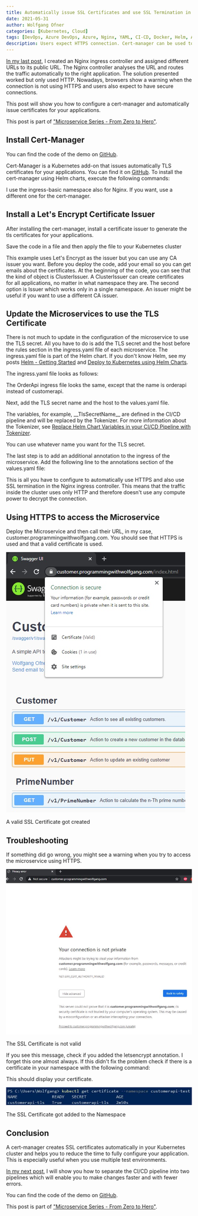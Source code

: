 ```yaml
---
title: Automatically issue SSL Certificates and use SSL Termination in Kubernetes 
date: 2021-05-31
author: Wolfgang Ofner
categories: [Kubernetes, Cloud]
tags: [DevOps, Azure DevOps, Azure, Nginx, YAML, CI-CD, Docker, Helm, AKS, Kubernetes, TLS, SSL]
description: Users expect HTTPS connection. Cert-manager can be used to automatically issue SSL certificates to your applications running in Kubernetes.
---
```


[In my last post](/configure-custom-urls-to-access-microservices-running-in-kubernetes), I created an Nginx ingress controller and assigned different URLs to its public URL. The Nginx controller analyses the URL and routes the traffic automatically to the right application. The solution presented worked but only used HTTP. Nowadays, browsers show a warning when the connection is not using HTTPS and users also expect to have secure connections.

This post will show you how to configure a cert-manager and automatically issue certificates for your applications.

This post is part of ["Microservice Series - From Zero to Hero"](/microservice-series-from-zero-to-hero).

## Install Cert-Manager

You can find the code of the demo on <a href="https://github.com/WolfgangOfner/MicroserviceDemo" target="_blank" rel="noopener noreferrer">GitHub</a>.

Cert-Manager is a Kubernetes add-on that issues automatically TLS certificates for your applications. You can find it on <a href="https://github.com/jetstack/cert-manager" target="_blank" rel="noopener noreferrer">GitHub</a>. To install the cert-manager using Helm charts, execute the following commands:

<script src="https://gist.github.com/WolfgangOfner/a4c2a59165adf2ffc1cfe2766a9f4009.js"></script>

I use the ingress-basic namespace also for Nginx. If you want, use a different one for the cert-manager.

## Install a Let's Encrypt Certificate Issuer

After installing the cert-manager, install a certificate issuer to generate the tls certificates for your applications.

<script src="https://gist.github.com/WolfgangOfner/c552cc5d37f16daaa24be03541553259.js"></script>

Save the code in a file and then apply the file to your Kubernetes cluster

<script src="https://gist.github.com/WolfgangOfner/f9d9011582570bca27f1329d79d71852.js"></script>

This example uses Let's Encrypt as the issuer but you can use any CA issuer you want. Before you deploy the code, add your email so you can get emails about the certificates. At the beginning of the code, you can see that the kind of object is ClusterIssuer. A ClusterIssuer can create certificates for all applications, no matter in what namespace they are. The second option is Issuer which works only in a single namespace. An issuer might be useful if you want to use a different CA issuer.

## Update the Microservices to use the TLS Certificate

There is not much to update in the configuration of the microservice to use the TLS secret. All you have to do is add the TLS secret and the host before the rules section in the ingress.yaml file of each microservice. The ingress.yaml file is part of the Helm chart. If you don't know Helm, see my posts [Helm - Getting Started](/helm-getting-started) and [Deploy to Kubernetes using Helm Charts](/deploy-kubernetes-using-helm).

The ingress.yaml file looks as follows:

<script src="https://gist.github.com/WolfgangOfner/f194f24e623fdd639750e99118cf9ab5.js"></script>

The OrderApi ingress file looks the same, except that the name is orderapi instead of customerapi.

Next, add the TLS secret name and the host to the values.yaml file.

<script src="https://gist.github.com/WolfgangOfner/f2c08d18403841182fa68a81a1081e73.js"></script>
The variables, for example, \_\_TlsSecretName\_\_ are defined in the CI/CD pipeline and will be replaced by the Tokenizer. For more information about the Tokenizer, see [Replace Helm Chart Variables in your CI/CD Pipeline with Tokenizer](/replace-helm-variables-tokenizer).

<script src="https://gist.github.com/WolfgangOfner/c9a4be612c66df20df3f16acd0100a01.js"></script>

You can use whatever name you want for the TLS secret.

The last step is to add an additional annotation to the ingress of the microservice. Add the following line to the annotations section of the values.yaml file:

<script src="https://gist.github.com/WolfgangOfner/929525c2a9b9829f1dba508f80cf935a.js"></script>
This is all you have to configure to automatically use HTTPS and also use SSL termination in the Nginx ingress controller. This means that the traffic inside the cluster uses only HTTP and therefore doesn't use any compute power to decrypt the connection.

## Using HTTPS to access the Microservice

Deploy the Microservice and then call their URL, in my case, customer.programmingwithwolfgang.com. You should see that HTTPS is used and that a valid certificate is used.

<div class="col-12 col-sm-10 aligncenter">
  <a href="/assets/img/posts/2021/05/A-valid-SSL-Certificate-got-created.jpg"><img loading="lazy" src="/assets/img/posts/2021/05/A-valid-SSL-Certificate-got-created.jpg" alt="A valid SSL Certificate got created" /></a>
  
  <p>
   A valid SSL Certificate got created
  </p>
</div>

## Troubleshooting

If something did go wrong, you might see a warning when you try to access the microservice using HTTPS.

<div class="col-12 col-sm-10 aligncenter">
  <a href="/assets/img/posts/2021/05/The-SSL-Certificate-is-not-valid.jpg"><img loading="lazy" src="/assets/img/posts/2021/05/The-SSL-Certificate-is-not-valid.jpg" alt="The SSL Certificate is not valid" /></a>
  
  <p>
   The SSL Certificate is not valid
  </p>
</div>

If you see this message, check if you added the letsencrypt annotation. I forget this one almost always. If this didn't fix the problem check if there is a certificate in your namespace with the following command:

<script src="https://gist.github.com/WolfgangOfner/7ae55a839d9544c5d4cba020d02553a5.js"></script>

This should display your certificate.

<div class="col-12 col-sm-10 aligncenter">
  <a href="/assets/img/posts/2021/05/The-SSL-Certificate-got-added-to-the-Namespace.jpg"><img loading="lazy" src="/assets/img/posts/2021/05/The-SSL-Certificate-got-added-to-the-Namespace.jpg" alt="The SSL Certificate got added to the Namespace" /></a>
  
  <p>
   The SSL Certificate got added to the Namespace
  </p>
</div>

## Conclusion

A cert-manager creates SSL certificates automatically in your Kubernetes cluster and helps you to reduce the time to fully configure your application. This is especially useful when you use multiple test environments.

[In my next post](/split-up-the-ci-cd-pipeline-into-two-pipelines), I will show you how to separate the CI/CD pipeline into two pipelines which will enable you to make changes faster and with fewer errors.

You can find the code of the demo on <a href="https://github.com/WolfgangOfner/MicroserviceDemo" target="_blank" rel="noopener noreferrer">GitHub</a>.

This post is part of ["Microservice Series - From Zero to Hero"](/microservice-series-from-zero-to-hero).